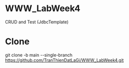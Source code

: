 # WWW_LabWeek4
CRUD and Test (JdbcTemplate)
# Clone 
git clone -b main --single-branch https://github.com/TranThienDatLaGi/WWW_LabWeek4.git
